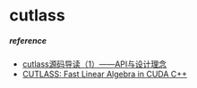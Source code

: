 # cutlass 





##### reference

- [cutlass源码导读（1）——API与设计理念](https://zhuanlan.zhihu.com/p/588953452)
- [CUTLASS: Fast Linear Algebra in CUDA C++](https://developer.nvidia.com/blog/cutlass-linear-algebra-cuda/)





